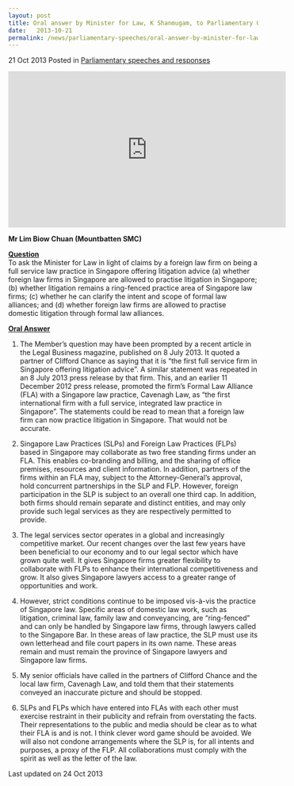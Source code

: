 ```yaml
---
layout: post
title: Oral answer by Minister for Law, K Shanmugam, to Parliamentary Question on Foreign Law Firms
date:   2013-10-21
permalink: /news/parliamentary-speeches/oral-answer-by-minister-for-law-on-foreign-law-firm
---
```



21 Oct 2013 Posted in [Parliamentary speeches and responses](/news/parliamentary-speeches) 

<div class="bp-youtube"><iframe title="video: SLPs and FLPs in FLAs with each other must exercise restraint in their publicity" width="560" height="315" src="https://www.youtube.com/embed/hbs2gzP5GWI" frameborder="0" allow="accelerometer; autoplay; encrypted-media; gyroscope; picture-in-picture" allowfullscreen></iframe></div>


**Mr Lim Biow Chuan (Mountbatten SMC)**

**<u>Question</u>**  
To ask the Minister for Law in light of claims by a foreign law firm on being a full service law practice in Singapore offering litigation advice (a) whether foreign law firms in Singapore are allowed to practise litigation in Singapore; (b) whether litigation remains a ring-fenced practice area of Singapore law firms; (c) whether he can clarify the intent and scope of formal law alliances; and (d) whether foreign law firms are allowed to practise domestic litigation through formal law alliances.


**<u>Oral Answer</u>**  
1. The Member’s question may have been prompted by a recent article in the Legal Business magazine, published on 8 July 2013. It quoted a partner of Clifford Chance as saying that it is “the first full service firm in Singapore offering litigation advice”. A similar statement was repeated in an 8 July 2013 press release by that firm. This, and an earlier 11 December 2012 press release, promoted the firm’s Formal Law Alliance (FLA) with a Singapore law practice, Cavenagh Law, as “the first international firm with a full service, integrated law practice in Singapore”. The statements could be read to mean that a foreign law firm can now practice litigation in Singapore. That would not be accurate.

2. Singapore Law Practices (SLPs) and Foreign Law Practices (FLPs) based in Singapore may collaborate as two free standing firms under an FLA. This enables co-branding and billing, and the sharing of office premises, resources and client information. In addition, partners of the firms within an FLA may, subject to the Attorney-General’s approval, hold concurrent partnerships in the SLP and FLP. However, foreign participation in the SLP is subject to an overall one third cap. In addition, both firms should remain separate and distinct entities, and may only provide such legal services as they are respectively permitted to provide.

3. The legal services sector operates in a global and increasingly competitive market. Our recent changes over the last few years have been beneficial to our economy and to our legal sector which have grown quite well. It gives Singapore firms greater flexibility to collaborate with FLPs to enhance their international competitiveness and grow. It also gives Singapore lawyers access to a greater range of opportunities and work. 

4. However, strict conditions continue to be imposed vis-à-vis the practice of Singapore law. Specific areas of domestic law work, such as litigation, criminal law, family law and conveyancing, are “ring-fenced” and can only be handled by Singapore law firms, through lawyers called to the Singapore Bar. In these areas of law practice, the SLP must use its own letterhead and file court papers in its own name. These areas remain and must remain the province of Singapore lawyers and Singapore law firms.

5. My senior officials have called in the partners of Clifford Chance and the local law firm, Cavenagh Law, and told them that their statements conveyed an inaccurate picture and should be stopped.

6. SLPs and FLPs which have entered into FLAs with each other must exercise restraint in their publicity and refrain from overstating the facts. Their representations to the public and media should be clear as to what their FLA is and is not. I think clever word game should be avoided. We will also not condone arrangements where the SLP is, for all intents and purposes, a proxy of the FLP. All collaborations must comply with the spirit as well as the letter of the law.



<p class="right-side-updated">Last updated on 24 Oct 2013</p> 
